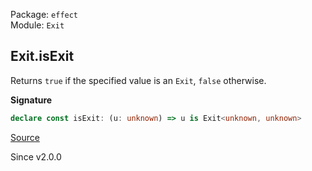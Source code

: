 Package: `effect`<br />
Module: `Exit`<br />

## Exit.isExit

Returns `true` if the specified value is an `Exit`, `false` otherwise.

**Signature**

```ts
declare const isExit: (u: unknown) => u is Exit<unknown, unknown>
```

[Source](https://github.com/Effect-TS/effect/tree/main/packages/effect/src/Exit.ts#L86)

Since v2.0.0